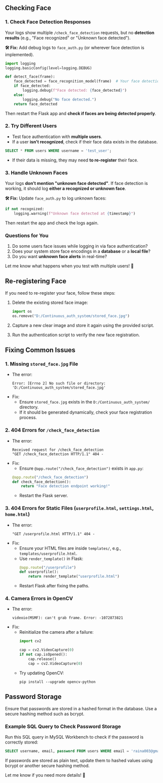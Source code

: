 ## Checking Face

### 1. Check Face Detection Responses
Your logs show multiple `/check_face_detection` requests, but no **detection results** (e.g., "Face recognized" or "Unknown face detected").

**🛠 Fix:** Add debug logs to `face_auth.py` (or wherever face detection is implemented).
```python
import logging
logging.basicConfig(level=logging.DEBUG)

def detect_face(frame):
    face_detected = face_recognition_model(frame)  # Your face detection function
    if face_detected:
        logging.debug(f"Face detected: {face_detected}")
    else:
        logging.debug("No face detected.")
    return face_detected
```
Then restart the Flask app and **check if faces are being detected properly**.

### 2. Try Different Users
- Test face authentication with **multiple users**.
- If a user **isn't recognized**, check if their face data exists in the database.

```sql
SELECT * FROM users WHERE username = 'test_user';
```
- If their data is missing, they may need **to re-register** their face.

### 3. Handle Unknown Faces
Your logs **don’t mention "unknown face detected"**. If face detection is working, it should log **either a recognized or unknown face**.

**🛠 Fix:** Update `face_auth.py` to log unknown faces:
```python
if not recognized:
    logging.warning(f"Unknown face detected at {timestamp}")
```
Then restart the app and check the logs again.

### Questions for You
1. Do some users face issues while logging in via face authentication?
2. Does your system store face encodings in a **database** or a **local file**?
3. Do you want **unknown face alerts** in real-time?

Let me know what happens when you test with multiple users! 🚀

## Re-registering Face

If you need to re-register your face, follow these steps:

1. Delete the existing stored face image:
    ```python
    import os
    os.remove("D:/Continuous_auth_system/stored_face.jpg")
    ```

2. Capture a new clear image and store it again using the provided script.

3. Run the authentication script to verify the new face registration.

## Fixing Common Issues

### 1. Missing `stored_face.jpg` File
   - The error:  
     ```
     Error: [Errno 2] No such file or directory: 'D:/Continuous_auth_system/stored_face.jpg'
     ```
   - Fix:
     - Ensure `stored_face.jpg` exists in the `D:/Continuous_auth_system/` directory.
     - If it should be generated dynamically, check your face registration process.

### 2. 404 Errors for `/check_face_detection`
   - The error:  
     ```
     Received request for /check_face_detection
     "GET /check_face_detection HTTP/1.1" 404 -
     ```
   - Fix:
     - Ensure `@app.route("/check_face_detection")` exists in `app.py`:
     ```python
     @app.route("/check_face_detection")
     def check_face_detection():
         return "Face detection endpoint working!"
     ```
     - Restart the Flask server.

### 3. 404 Errors for Static Files (`userprofile.html`, `settings.html`, `home.html`)
   - The error:  
     ```
     "GET /userprofile.html HTTP/1.1" 404 -
     ```
   - Fix:
     - Ensure your HTML files are inside `templates/`, e.g., `templates/userprofile.html`.
     - Use `render_template()` in Flask:
       ```python
       @app.route("/userprofile")
       def userprofile():
           return render_template("userprofile.html")
       ```
     - Restart Flask after fixing the paths.

### 4. Camera Errors in OpenCV
   - The error:  
     ```
     videoio(MSMF): can't grab frame. Error: -1072873821
     ```
   - Fix:
     - Reinitialize the camera after a failure:
       ```python
       import cv2

       cap = cv2.VideoCapture(0)
       if not cap.isOpened():
           cap.release()
           cap = cv2.VideoCapture(0)
       ```
     - Try updating OpenCV:
       ```
       pip install --upgrade opencv-python
       ```

## Password Storage

Ensure that passwords are stored in a hashed format in the database. Use a secure hashing method such as bcrypt.

### Example SQL Query to Check Password Storage

Run this SQL query in MySQL Workbench to check if the password is correctly stored:
```sql
SELECT username, email, password FROM users WHERE email = 'raina003@gmail.com';
```

If passwords are stored as plain text, update them to hashed values using bcrypt or another secure hashing method.

Let me know if you need more details! 🚀
